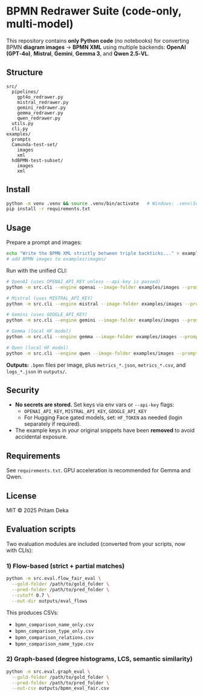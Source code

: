 # BPMN Redrawer Suite (code-only, multi-model)

This repository contains **only Python code** (no notebooks) for converting BPMN **diagram images** → **BPMN XML**
using multiple backends: **OpenAI (GPT‑4o)**, **Mistral**, **Gemini**, **Gemma 3**, and **Qwen 2.5‑VL**.

## Structure
```
src/
  pipelines/
    gpt4o_redrawer.py
    mistral_redrawer.py
    gemini_redrawer.py
    gemma_redrawer.py
    qwen_redrawer.py
  utils.py
  cli.py
examples/
  prompts
  Camunda-test-set/
	images
	xml
  hdBPMN-test-subset/
	images
	xml 

```

## Install
```bash
python -m venv .venv && source .venv/bin/activate   # Windows: .venv\Scripts\activate
pip install -r requirements.txt
```

## Usage
Prepare a prompt and images:
```bash
echo "Write the BPMN XML strictly between triple backticks..." > examples/prompts/prompt.txt
# add BPMN images to examples/images/
```

Run with the unified CLI:
```bash
# OpenAI (uses OPENAI_API_KEY unless --api-key is passed)
python -m src.cli --engine openai --image-folder examples/images --prompt-file examples/prompts/prompt.txt --model gpt-4o --out-dir outputs

# Mistral (uses MISTRAL_API_KEY)
python -m src.cli --engine mistral --image-folder examples/images --prompt-file examples/prompts/prompt.txt --model mistral-small-2503 --out-dir outputs

# Gemini (uses GOOGLE_API_KEY)
python -m src.cli --engine gemini --image-folder examples/images --prompt-file examples/prompts/prompt.txt --model gemini-2.5-flash --out-dir outputs

# Gemma (local HF model)
python -m src.cli --engine gemma --image-folder examples/images --prompt-file examples/prompts/prompt.txt --model google/gemma-3-4b-it --out-dir outputs

# Qwen (local HF model)
python -m src.cli --engine qwen --image-folder examples/images --prompt-file examples/prompts/prompt.txt --model Qwen/Qwen2.5-VL-3B-Instruct --out-dir outputs
```

**Outputs:** `.bpmn` files per image, plus `metrics_*.json`, `metrics_*.csv`, and `logs_*.json` in `outputs/`.

## Security
- **No secrets are stored.** Set keys via env vars or `--api-key` flags:
  - `OPENAI_API_KEY`, `MISTRAL_API_KEY`, `GOOGLE_API_KEY`
  - For Hugging Face gated models, set: `HF_TOKEN` as needed (login separately if required).
- The example keys in your original snippets have been **removed** to avoid accidental exposure.

## Requirements
See `requirements.txt`. GPU acceleration is recommended for Gemma and Qwen.

## License
MIT © 2025 Pritam Deka


## Evaluation scripts
Two evaluation modules are included (converted from your scripts, now with CLIs):

### 1) Flow-based (strict + partial matches)
```bash
python -m src.eval.flow_fair_eval \
  --gold-folder /path/to/gold_folder \
  --pred-folder /path/to/pred_folder \
  --cutoff 0.7 \
  --out-dir outputs/eval_flows
```

This produces CSVs:
- `bpmn_comparison_name_only.csv`
- `bpmn_comparison_type_only.csv`
- `bpmn_comparison_relations.csv`
- `bpmn_comparison_name_type.csv`

### 2) Graph-based (degree histograms, LCS, semantic similarity)
```bash
python -m src.eval.graph_eval \
  --gold-folder /path/to/gold_folder \
  --pred-folder /path/to/pred_folder \
  --out-csv outputs/bpmn_eval_fair.csv
```
